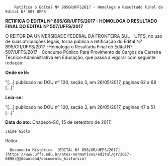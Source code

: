         Retifica o Edital Nº 895GRUFFS2017 - Homologa o Resultado Final do Edital Nº 507 UFFS  

**RETIFICA O EDITAL Nº 895/GR/UFFS/2017 - HOMOLOGA O RESULTADO FINAL DO EDITAL Nº 507/UFFS/2017**

  

 O REITOR DA UNIVERSIDADE FEDERAL DA FRONTEIRA SUL - UFFS, no uso de suas atribuições legais, torna pública a retificação do Edital Nº 895/GR/UFFS/2017 -Homologa o Resultado Final do Edital Nº 507/UFFS/2017 - Concurso Público Para Provimento de Cargos da Carreira Técnico-Administrativa em Educação, que passa a vigorar com seguinte redação:

  **Onde se lê:**

 "[...] publicado no DOU nº 100, seção 3, em 26/05/2017, páginas 62 a 68 [...]"

  

 **Leia-se:**

 "[...] publicado no DOU nº 100, seção 3, em 26/05/2017, páginas 47 a 51 [...]"

   **Data do ato:** Chapecó-SC, 15 de setembro de 2017.   
 

    Jaime Giolo   
 Reitor 

      Documento Histórico  [EDITAL Nº 898/GR/UFFS/2017](https://www.uffs.edu.br/atos-normativos/edital/gr/2017-0898/@@download/documento_historico)     
      